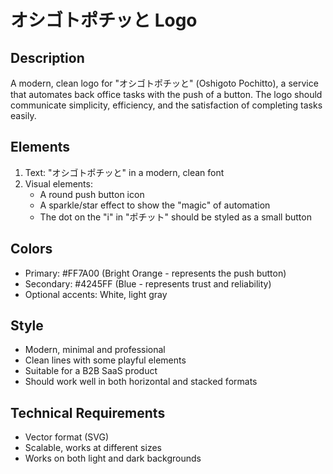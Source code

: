 # オシゴトポチッと Logo

## Description
A modern, clean logo for "オシゴトポチッと" (Oshigoto Pochitto), a service that automates back office tasks with the push of a button. The logo should communicate simplicity, efficiency, and the satisfaction of completing tasks easily.

## Elements
1. Text: "オシゴトポチッと" in a modern, clean font
2. Visual elements:
   - A round push button icon
   - A sparkle/star effect to show the "magic" of automation
   - The dot on the "i" in "ポチット" should be styled as a small button

## Colors
- Primary: #FF7A00 (Bright Orange - represents the push button)
- Secondary: #4245FF (Blue - represents trust and reliability)
- Optional accents: White, light gray

## Style
- Modern, minimal and professional
- Clean lines with some playful elements
- Suitable for a B2B SaaS product
- Should work well in both horizontal and stacked formats

## Technical Requirements
- Vector format (SVG)
- Scalable, works at different sizes
- Works on both light and dark backgrounds